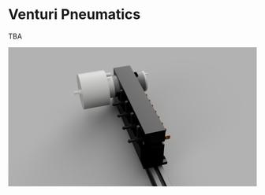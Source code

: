 # Venturi Pneumatics
TBA

[![Prototype](https://github.com/Oakman-Dev/Venturi/blob/main/Pneumatics/Pneumatics.jpg)](https://github.com/Oakman-Dev/Venturi/)

